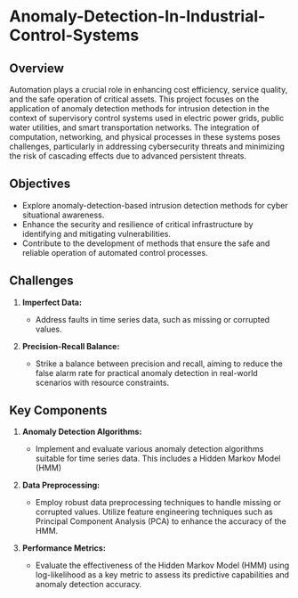 # Anomaly-Detection-In-Industrial-Control-Systems

## Overview

Automation plays a crucial role in enhancing cost efficiency, service quality, and the safe operation of critical assets. This project focuses on the application of anomaly detection methods for intrusion detection in the context of supervisory control systems used in electric power grids, public water utilities, and smart transportation networks. The integration of computation, networking, and physical processes in these systems poses challenges, particularly in addressing cybersecurity threats and minimizing the risk of cascading effects due to advanced persistent threats.

## Objectives
- Explore anomaly-detection-based intrusion detection methods for cyber situational awareness.
- Enhance the security and resilience of critical infrastructure by identifying and mitigating vulnerabilities.
- Contribute to the development of methods that ensure the safe and reliable operation of automated control processes.

## Challenges

1. **Imperfect Data:**
   - Address faults in time series data, such as missing or corrupted values.
     
2. **Precision-Recall Balance:**
   - Strike a balance between precision and recall, aiming to reduce the false alarm rate for practical anomaly detection in real-world scenarios with resource constraints.

## Key Components

1. **Anomaly Detection Algorithms:**
   - Implement and evaluate various anomaly detection algorithms suitable for time series data. This includes a Hidden Markov Model (HMM)

2. **Data Preprocessing:**
   - Employ robust data preprocessing techniques to handle missing or corrupted values. Utilize feature engineering techniques such as Principal Component Analysis (PCA) to enhance the accuracy of the HMM.

5. **Performance Metrics:**
   -  Evaluate the effectiveness of the Hidden Markov Model (HMM) using log-likelihood as a key metric to assess its predictive capabilities and anomaly detection accuracy.

